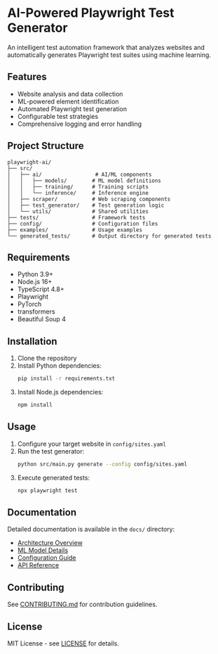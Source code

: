 # AI-Powered Playwright Test Generator

An intelligent test automation framework that analyzes websites and automatically generates Playwright test suites using machine learning.

## Features

- Website analysis and data collection
- ML-powered element identification
- Automated Playwright test generation
- Configurable test strategies
- Comprehensive logging and error handling

## Project Structure

```
playwright-ai/
├── src/
│   ├── ai/                 # AI/ML components
│   │   ├── models/        # ML model definitions
│   │   ├── training/      # Training scripts
│   │   └── inference/     # Inference engine
│   ├── scraper/           # Web scraping components
│   ├── test_generator/    # Test generation logic
│   └── utils/             # Shared utilities
├── tests/                 # Framework tests
├── config/                # Configuration files
├── examples/              # Usage examples
└── generated_tests/       # Output directory for generated tests
```

## Requirements

- Python 3.9+
- Node.js 16+
- TypeScript 4.8+
- Playwright
- PyTorch
- transformers
- Beautiful Soup 4

## Installation

1. Clone the repository
2. Install Python dependencies:
   ```bash
   pip install -r requirements.txt
   ```
3. Install Node.js dependencies:
   ```bash
   npm install
   ```

## Usage

1. Configure your target website in `config/sites.yaml`
2. Run the test generator:
   ```bash
   python src/main.py generate --config config/sites.yaml
   ```
3. Execute generated tests:
   ```bash
   npx playwright test
   ```

## Documentation

Detailed documentation is available in the `docs/` directory:
- [Architecture Overview](docs/architecture.md)
- [ML Model Details](docs/ml-model.md)
- [Configuration Guide](docs/configuration.md)
- [API Reference](docs/api-reference.md)

## Contributing

See [CONTRIBUTING.md](CONTRIBUTING.md) for contribution guidelines.

## License

MIT License - see [LICENSE](LICENSE) for details.